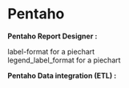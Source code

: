 # Pentaho  

**Pentaho Report Designer :**  

label-format for a piechart  
legend_label_format for a piechart  

**Pentaho Data integration (ETL) :** 

